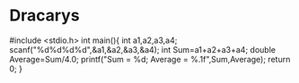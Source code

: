 # Dracarys
#include <stdio.h>
int main(){
    int a1,a2,a3,a4;
    scanf("%d%d%d%d",&a1,&a2,&a3,&a4);
    int Sum=a1+a2+a3+a4;
    double Average=Sum/4.0;
    printf("Sum = %d; Average = %.1f",Sum,Average);
    return 0;
}
